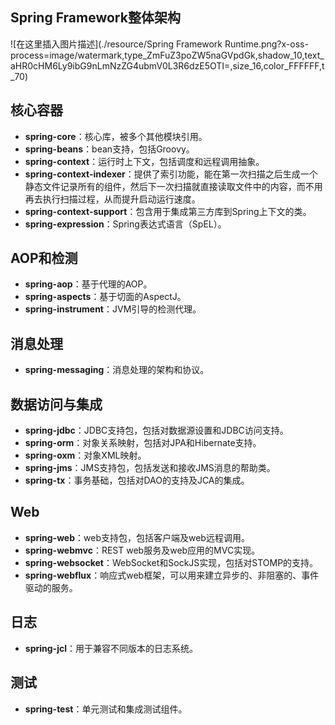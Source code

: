 ## Spring Framework整体架构
![在这里插入图片描述](./resource/Spring Framework Runtime.png?x-oss-process=image/watermark,type_ZmFuZ3poZW5naGVpdGk,shadow_10,text_aHR0cHM6Ly9ibG9nLmNzZG4ubmV0L3R6dzE5OTI=,size_16,color_FFFFFF,t_70)
## 核心容器
- **spring-core**：核心库，被多个其他模块引用。
- **spring-beans**：bean支持，包括Groovy。
- **spring-context**：运行时上下文，包括调度和远程调用抽象。
- **spring-context-indexer**：提供了索引功能，能在第一次扫描之后生成一个静态文件记录所有的组件，然后下一次扫描就直接读取文件中的内容，而不用再去执行扫描过程，从而提升启动运行速度。
- **spring-context-support**：包含用于集成第三方库到Spring上下文的类。
- **spring-expression**：Spring表达式语言（SpEL）。

## AOP和检测
- **spring-aop**：基于代理的AOP。
- **spring-aspects**：基于切面的AspectJ。
- **spring-instrument**：JVM引导的检测代理。

## 消息处理
- **spring-messaging**：消息处理的架构和协议。

## 数据访问与集成
- **spring-jdbc**：JDBC支持包，包括对数据源设置和JDBC访问支持。
- **spring-orm**：对象关系映射，包括对JPA和Hibernate支持。
- **spring-oxm**：对象XML映射。
- **spring-jms**：JMS支持包，包括发送和接收JMS消息的帮助类。
- **spring-tx**：事务基础，包括对DAO的支持及JCA的集成。

## Web
- **spring-web**：web支持包，包括客户端及web远程调用。
- **spring-webmvc**：REST web服务及web应用的MVC实现。
- **spring-websocket**：WebSocket和SockJS实现，包括对STOMP的支持。
- **spring-webflux**：响应式web框架，可以用来建立异步的、非阻塞的、事件驱动的服务。

## 日志
- **spring-jcl**：用于兼容不同版本的日志系统。

## 测试
- **spring-test**：单元测试和集成测试组件。
